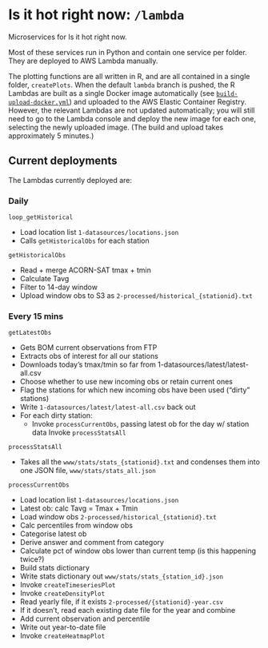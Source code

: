 # Is it hot right now: `/lambda`

Microservices for Is it hot right now.

Most of these services run in Python and contain one service per folder. They are deployed to AWS Lambda manually.

The plotting functions are all written in R, and are all contained in a single folder, `createPlots`. When the default `lambda` branch is pushed, the R Lambdas are built as a single Docker image automatically (see [`build-upload-docker.yml`](/.github/workflows/build-upload-docker.yml)) and uploaded to the AWS Elastic Container Registry. However, the relevant Lambdas are not updated automatically; you will still need to go to the Lambda console and deploy the new image for each one, selecting the newly uploaded image. (The build and upload takes approximately 5 minutes.)

## Current deployments

The Lambdas currently deployed are:

### Daily

`loop_getHistorical`
- Load location list `1-datasources/locations.json`
- Calls `getHistoricalObs` for each station

`getHistoricalObs`
- Read + merge ACORN-SAT tmax + tmin
- Calculate Tavg
- Filter to 14-day window
- Upload window obs to S3 as `2-processed/historical_{stationid}.txt`

### Every 15 mins

`getLatestObs`
- Gets BOM current observations from FTP
- Extracts obs of interest for all our stations
- Downloads today’s tmax/tmin so far from 1-datasources/latest/latest-all.csv
- Choose whether to use new incoming obs or retain current ones
- Flag the stations for which new incoming obs have been used (“dirty” stations)
- Write `1-datasources/latest/latest-all.csv` back out
- For each dirty station:
  - Invoke `processCurrentObs`, passing latest ob for the day w/ station data
Invoke `processStatsAll`

`processStatsAll`
- Takes all the `www/stats/stats_{stationid}.txt` and condenses them into one JSON file, `www/stats/stats_all.json`

`processCurrentObs`
- Load location list `1-datasources/locations.json`
- Latest ob: calc Tavg = Tmax + Tmin
- Load window obs `2-processed/historical_{stationid}.txt`
- Calc percentiles from window obs
- Categorise latest ob
- Derive answer and comment from category
- Calculate pct of window obs lower than current temp (is this happening twice?)
- Build stats dictionary
- Write stats dictionary out `www/stats/stats_{station_id}.json`
- Invoke `createTimeseriesPlot`
- Invoke `createDensityPlot`
- Read yearly file, if it exists `2-processed/{stationid}-year.csv`
- If it doesn’t, read each existing date file for the year and combine
- Add current observation and percentile
- Write out year-to-date file
- Invoke `createHeatmapPlot`

